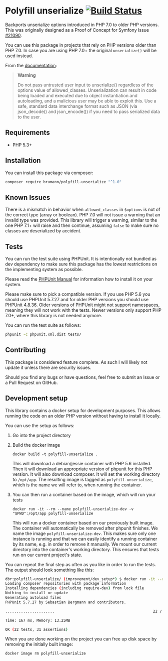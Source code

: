 Polyfill unserialize [![Build Status](https://travis-ci.org/dbrumann/polyfill-unserialize.svg?branch=master)](https://travis-ci.org/dbrumann/polyfill-unserialize)
===

Backports unserialize options introduced in PHP 7.0 to older PHP versions.
This was originally designed as a Proof of Concept for Symfony Issue
[#21090](https://github.com/symfony/symfony/pull/21090).

You can use this package in projects that rely on PHP versions older than
PHP 7.0. In case you are using PHP 7.0+ the original `unserialize()` will be
used instead.

From the [documentation](https://secure.php.net/manual/en/function.unserialize.php):

> **Warning**
>
> Do not pass untrusted user input to unserialize() regardless of the options
> value of allowed_classes. Unserialization can result in code being loaded and
> executed due to object instantiation and autoloading, and a malicious user
> may be able to exploit this. Use a safe, standard data interchange format
> such as JSON (via json_decode() and json_encode()) if you need to pass
> serialized data to the user.

Requirements
------------

 - PHP 5.3+

Installation
------------

You can install this package via composer:

```bash
composer require brumann/polyfill-unserialize "^1.0"
```

Known Issues
------------

There is a mismatch in behavior when `allowed_classes` in `$options` is not
of the correct type (array or boolean). PHP 7.0 will not issue a warning that
an invalid type was provided. This library will trigger a warning, similar to
the one PHP 7.1+ will raise and then continue, assuming `false` to make sure
no classes are deserialized by accident.

Tests
-----

You can run the test suite using PHPUnit. It is intentionally not bundled as
dev dependency to make sure this package has the lowest restrictions on the
implementing system as possible.

Please read the [PHPUnit Manual](https://phpunit.de/manual/current/en/installation.html)
for information how to install it on your system.

Please make sure to pick a compatible version. If you use PHP 5.6 you should
use PHPUnit 5.7.27 and for older PHP versions you should use PHPUnit 4.8.36.
Older versions of PHPUnit might not support namespaces, meaning they will not
work with the tests. Newer versions only support PHP 7.0+, where this library
is not needed anymore. 

You can run the test suite as follows:

```bash
phpunit -c phpunit.xml.dist tests/
```

Contributing
------------

This package is considered feature complete. As such I will likely not update
it unless there are security issues.

Should you find any bugs or have questions, feel free to submit an Issue or a
Pull Request on GitHub.

Development setup
-----------------

This library contains a docker setup for development purposes. This allows
running the code on an older PHP version without having to install it locally.

You can use the setup as follows:

1. Go into the project directory

1. Build the docker image

    ```
    docker build -t polyfill-unserialize .
    ```

    This will download a debian/jessie container with PHP 5.6 installed. Then
    it will download an appropriate version of phpunit for this PHP version.
    It will also download composer. It will set the working directory to `/opt/app`.
    The resulting image is tagged as `polyfill-unserialize`, which is the name
    we will refer to, when running the container. 

1. You can then run a container based on the image, which will run your tests

    ```
    docker run -it --rm --name polyfill-unserialize-dev -v "$PWD":/opt/app polyfill-unserialize
    ```

    This will run a docker container based on our previously built image.
    The container will automatically be removed after phpunit finishes.
    We name the image `polyfill-unserialize-dev`. This makes sure only one
    instance is running and that we can easily identify a running container by
    its name, e.g. in order to remove it manually.
    We mount our current directory into the container's working directory.
    This ensures that tests run on our current project's state.

You can repeat the final step as often as you like in order to run the tests.
The output should look something like this:

```bash
dbr:polyfill-unserialize/ (improvement/dev_setup*) $ docker run -it --rm --name polyfill-unserialize-dev -v "$PWD":/opt/app polyfill-unserialize
Loading composer repositories with package information
Installing dependencies (including require-dev) from lock file
Nothing to install or update
Generating autoload files
PHPUnit 5.7.27 by Sebastian Bergmann and contributors.

......................                                            22 / 22 (100%)

Time: 167 ms, Memory: 13.25MB

OK (22 tests, 31 assertions)
```

When you are done working on the project you can free up disk space by removing
the initially built image:

```
docker image rm polyfill-unserialize
```
